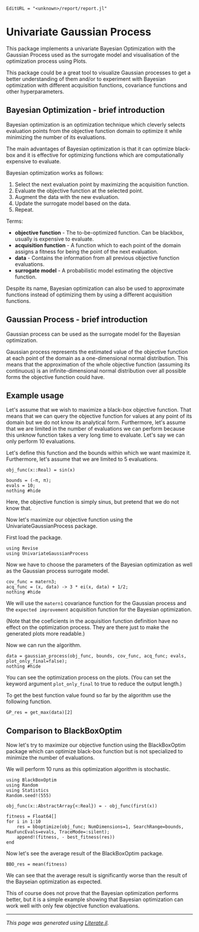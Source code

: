 ```@meta
EditURL = "<unknown>/report/report.jl"
```

# Univariate Gaussian Process

This package implements a univariate Bayesian Optimization with the Gaussian Process used as the surrogate model
and visualisation of the optimization process using Plots.

This package could be a great tool to visualize Gaussian processes to get a better understanding of them
and/or to experiment with Bayesian optimization with different acquisition functions, covariance functions
and other hyperparameters.

## Bayesian Optimization - brief introduction

Bayesian optimization is an optimization technique which cleverly selects evaluation points
from the objective function domain to optimize it while minimizing the number of its evaluations.

The main advantages of Bayesian optimization is that it can optimize black-box
and it is effective for optimizing functions which are computationally expensive to evaluate.

Bayesian optimization works as follows:
1. Select the next evaluation point by maximizing the acquisition function.
2. Evaluate the objective function at the selected point.
3. Augment the data with the new evaluation.
4. Update the surrogate model based on the data.
5. Repeat.

Terms:
- **objective function** - The to-be-optimized function. Can be blackbox, usually is expensive to evaluate.
- **acquisition function** - A function which to each point of the domain assigns a fitness
                          for being the point of the next evaluation.
- **data** - Contains the information from all previous objective function evaluations.
- **surrogate model** - A probabilistic model estimating the objective function.

Despite its name, Bayesian optimization can also be used to approximate functions
instead of optimizing them by using a different acquisition functions.

## Gaussian Process - brief introduction

Gaussian process can be used as the surrogate model for the Bayesian optimization.

Gaussian process represents the estimated value of the objective function at each point of the domain
as a one-dimensional normal distribution. This means that the approximation of the whole objective function
(assuming its continuous) is an infinite-dimensional normal distribution over all possible forms
the objective function could have.

## Example usage

Let's assume that we wish to maximize a black-box objective function. That means that we can query
the objective function for values at any point of its domain but we do not know its analytical form.
Furthermore, let's assume that we are limited in the number of evaluations we can perform because this
unknow function takes a very long time to evaluate. Let's say we can only perform 10 evaluations.

Let's define this function and the bounds within which we want maximize it.
Furthermore, let's assume that we are limited to 5 evaluations.

````@example report
obj_func(x::Real) = sin(x)

bounds = (-π, π);
evals = 10;
nothing #hide
````

Here, the objective function is simply sinus, but pretend that we do not know that.

Now let's maximize our objective function using the UnivariateGaussianProcess package.

First load the package.

````@example report
using Revise
using UnivariateGaussianProcess
````

Now we have to choose the parameters of the Bayesian optimization
as well as the Gaussian process surrogate model.

````@example report
cov_func = matern3;
acq_func = (x, data) -> 3 * ei(x, data) + 1/2;
nothing #hide
````

We will use the `matern1` covariance function for the Gaussian process
and the `expected improvement` acquisition function for the Bayesian optimization.

(Note that the coeficients in the acquisition function definition have no effect on the optimization process.
They are there just to make the generated plots more readable.)

Now we can run the algorithm.

````@example report
data = gaussian_process(obj_func, bounds, cov_func, acq_func; evals, plot_only_final=false);
nothing #hide
````

You can see the optimization process on the plots.
(You can set the keyword argument `plot_only_final` to true to reduce the output length.)

To get the best function value found so far by the algorithm use the following function.

````@example report
GP_res = get_max(data)[2]
````

## Comparison to BlackBoxOptim

Now let's try to maximize our objective function using the BlackBoxOptim package
which can optimize black-box function but is not specialized to minimize the number of evaluations.

We will perform 10 runs as this optimization algorithm is stochastic.

````@example report
using BlackBoxOptim
using Random
using Statistics
Random.seed!(555)

obj_func(x::AbstractArray{<:Real}) = - obj_func(first(x))

fitness = Float64[]
for i in 1:10
    res = bboptimize(obj_func; NumDimensions=1, SearchRange=bounds, MaxFuncEvals=evals, TraceMode=:silent);
    append!(fitness, - best_fitness(res))
end
````

Now let's see the average result of the BlackBoxOptim package.

````@example report
BBO_res = mean(fitness)
````

We can see that the average result is significantly worse than the result of the Bayseian optimization as expected.

This of course does not prove that the Bayesian optimization performs better, but it is a simple example
showing that Bayesian optimization can work well with only few objective function evaluations.

---

*This page was generated using [Literate.jl](https://github.com/fredrikekre/Literate.jl).*


